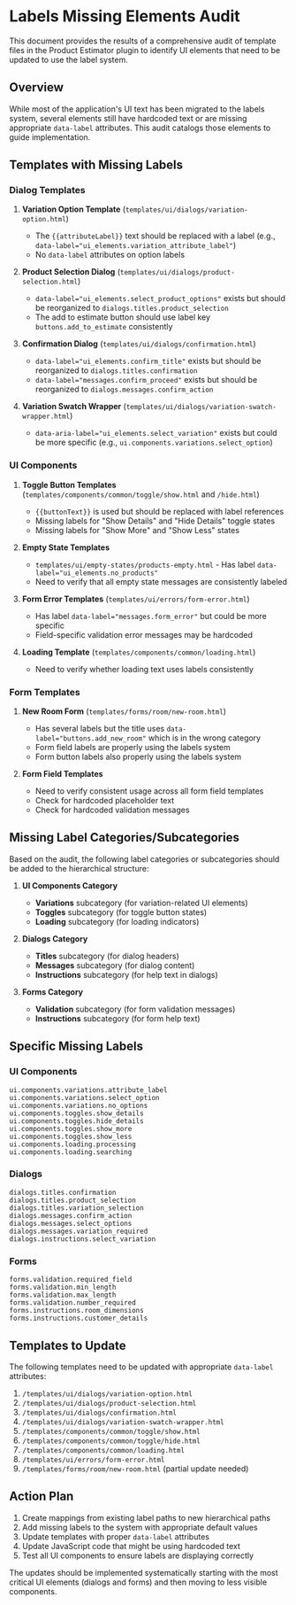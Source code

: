 # Labels Missing Elements Audit

This document provides the results of a comprehensive audit of template files in the Product Estimator plugin to identify UI elements that need to be updated to use the label system.

## Overview

While most of the application's UI text has been migrated to the labels system, several elements still have hardcoded text or are missing appropriate `data-label` attributes. This audit catalogs those elements to guide implementation.

## Templates with Missing Labels

### Dialog Templates

1. **Variation Option Template** (`templates/ui/dialogs/variation-option.html`)
   - The `{{attributeLabel}}` text should be replaced with a label (e.g., `data-label="ui_elements.variation_attribute_label"`)
   - No `data-label` attributes on option labels

2. **Product Selection Dialog** (`templates/ui/dialogs/product-selection.html`)
   - `data-label="ui_elements.select_product_options"` exists but should be reorganized to `dialogs.titles.product_selection`
   - The add to estimate button should use label key `buttons.add_to_estimate` consistently

3. **Confirmation Dialog** (`templates/ui/dialogs/confirmation.html`)
   - `data-label="ui_elements.confirm_title"` exists but should be reorganized to `dialogs.titles.confirmation`
   - `data-label="messages.confirm_proceed"` exists but should be reorganized to `dialogs.messages.confirm_action`

4. **Variation Swatch Wrapper** (`templates/ui/dialogs/variation-swatch-wrapper.html`)
   - `data-aria-label="ui_elements.select_variation"` exists but could be more specific (e.g., `ui.components.variations.select_option`)

### UI Components

1. **Toggle Button Templates** (`templates/components/common/toggle/show.html` and `/hide.html`)
   - `{{buttonText}}` is used but should be replaced with label references
   - Missing labels for "Show Details" and "Hide Details" toggle states
   - Missing labels for "Show More" and "Show Less" states

2. **Empty State Templates**
   - `templates/ui/empty-states/products-empty.html` - Has label `data-label="ui_elements.no_products"`
   - Need to verify that all empty state messages are consistently labeled

3. **Form Error Templates** (`templates/ui/errors/form-error.html`)
   - Has label `data-label="messages.form_error"` but could be more specific
   - Field-specific validation error messages may be hardcoded

4. **Loading Template** (`templates/components/common/loading.html`)
   - Need to verify whether loading text uses labels consistently

### Form Templates

1. **New Room Form** (`templates/forms/room/new-room.html`)
   - Has several labels but the title uses `data-label="buttons.add_new_room"` which is in the wrong category
   - Form field labels are properly using the labels system
   - Form button labels also properly using the labels system

2. **Form Field Templates**
   - Need to verify consistent usage across all form field templates
   - Check for hardcoded placeholder text
   - Check for hardcoded validation messages

## Missing Label Categories/Subcategories

Based on the audit, the following label categories or subcategories should be added to the hierarchical structure:

1. **UI Components Category**
   - **Variations** subcategory (for variation-related UI elements)
   - **Toggles** subcategory (for toggle button states)
   - **Loading** subcategory (for loading indicators)

2. **Dialogs Category**
   - **Titles** subcategory (for dialog headers)
   - **Messages** subcategory (for dialog content)
   - **Instructions** subcategory (for help text in dialogs)

3. **Forms Category**
   - **Validation** subcategory (for form validation messages)
   - **Instructions** subcategory (for form help text)

## Specific Missing Labels

### UI Components

```
ui.components.variations.attribute_label
ui.components.variations.select_option
ui.components.variations.no_options
ui.components.toggles.show_details
ui.components.toggles.hide_details
ui.components.toggles.show_more
ui.components.toggles.show_less
ui.components.loading.processing
ui.components.loading.searching
```

### Dialogs

```
dialogs.titles.confirmation
dialogs.titles.product_selection
dialogs.titles.variation_selection
dialogs.messages.confirm_action
dialogs.messages.select_options
dialogs.messages.variation_required
dialogs.instructions.select_variation
```

### Forms

```
forms.validation.required_field
forms.validation.min_length
forms.validation.max_length
forms.validation.number_required
forms.instructions.room_dimensions
forms.instructions.customer_details
```

## Templates to Update

The following templates need to be updated with appropriate `data-label` attributes:

1. `/templates/ui/dialogs/variation-option.html`
2. `/templates/ui/dialogs/product-selection.html`
3. `/templates/ui/dialogs/confirmation.html`
4. `/templates/ui/dialogs/variation-swatch-wrapper.html`
5. `/templates/components/common/toggle/show.html`
6. `/templates/components/common/toggle/hide.html`
7. `/templates/components/common/loading.html`
8. `/templates/ui/errors/form-error.html`
9. `/templates/forms/room/new-room.html` (partial update needed)

## Action Plan

1. Create mappings from existing label paths to new hierarchical paths
2. Add missing labels to the system with appropriate default values
3. Update templates with proper `data-label` attributes
4. Update JavaScript code that might be using hardcoded text
5. Test all UI components to ensure labels are displaying correctly

The updates should be implemented systematically starting with the most critical UI elements (dialogs and forms) and then moving to less visible components.